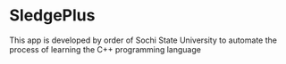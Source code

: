 # SledgePlus

This app is developed by order of Sochi State University to automate the process of learning the C++ programming language
